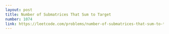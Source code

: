 ```yaml
---
layout: post
title: Number of Submatrices That Sum to Target
number: 1074
link: https://leetcode.com/problems/number-of-submatrices-that-sum-to-target
---
```


